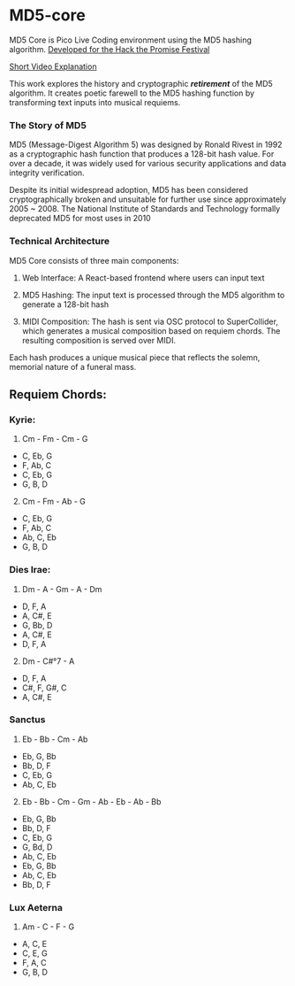 # MD5-core

MD5 Core is Pico Live Coding environment using the MD5 hashing algorithm. [Developed for the Hack the Promise Festival](https://hackthepromise.org/festival-2025/programm/)

[Short Video Explanation](https://youtu.be/TZOxIBP_L-o)


This work explores the history and cryptographic *__retirement__* of the MD5 algorithm. It creates poetic farewell to the MD5 hashing function by transforming text inputs into musical requiems.

### The Story of MD5

MD5 (Message-Digest Algorithm 5) was designed by Ronald Rivest in 1992 as a cryptographic hash function that produces a 128-bit hash value. For over a decade, it was widely used for various security applications and data integrity verification.


Despite its initial widespread adoption, MD5 has been considered cryptographically broken and unsuitable for further use since approximately 2005 ~ 2008. The National Institute of Standards and Technology formally deprecated MD5 for most uses in 2010


### Technical Architecture

MD5 Core consists of three main components:

1. Web Interface: A React-based frontend where users can input text

2. MD5 Hashing: The input text is processed through the MD5 algorithm to generate a 128-bit hash

3. MIDI Composition: The hash is sent via OSC protocol to SuperCollider, which generates a musical composition based on requiem chords. The resulting composition is served over MIDI.

Each hash produces a unique musical piece that reflects the solemn, memorial nature of a funeral mass.


## Requiem Chords:

### Kyrie:

1. Cm - Fm - Cm - G


- C, Eb, G 
- F, Ab, C 
- C, Eb, G 
- G, B, D

2. Cm - Fm - Ab - G


- C, Eb, G 
- F, Ab, C 
- Ab, C, Eb 
- G, B, D



### Dies Irae:

1. Dm - A - Gm - A - Dm

- D, F, A 
- A, C#, E 
- G, Bb, D 
- A, C#, E 
- D, F, A

2. Dm - C#°7 - A

- D, F, A 
- C#, F, G#, C 
- A, C#, E



### Sanctus

1. Eb - Bb - Cm - Ab

- Eb, G, Bb 
- Bb, D, F 
- C, Eb, G 
- Ab, C, Eb

2. Eb - Bb - Cm - Gm - Ab - Eb - Ab - Bb
 
- Eb, G, Bb 
- Bb, D, F 
- C, Eb, G 
- G, Bd, D 
- Ab, C, Eb 
- Eb, G, Bb 
- Ab, C, Eb 
- Bb, D, F


### Lux Aeterna

1. Am - C - F - G

- A, C, E 
- C, E, G 
- F, A, C 
- G, B, D
